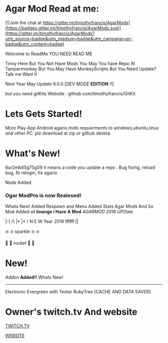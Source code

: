 # Agar Mod Read at me:

[![Join the chat at https://gitter.im/timothyfrancis/AgarMods](https://badges.gitter.im/timothyfrancis/AgarMods.svg)](https://gitter.im/timothyfrancis/AgarMods?utm_source=badge&utm_medium=badge&utm_campaign=pr-badge&utm_content=badge)

Welcome to ReadMe YOU NEED READ ME

Tinoy Here But You Not Have Mods You May You have Repo At Tampermonkey But You May Have MonkeyScripts But
You Need Update? Talk me Want It

Next Year May Update  9.0.0 [DEV _MODE_ **EDITION** _!!_]

but you need gitKits Website : github.com/timothyfrancis/GitKit

# Lets Gets Started!
More Play App Android agario.mobi
*requierments to windows,ubuntu,linux and other PC.*
plz download at zip or github destop

# What's New!

6ur2etk45g75g09 it means a code you update a repo . Bug fixing, reload bug, fb relogin, fix agario

Node Added
### Ogar ModPro is now Realesed!
Whats New!
Added Respawn and Menu
Added Stats
Agar Mods
And So Mod Added all
**Imange i Have A Mod**
_AGARMOD 2016 UPDate_

|-| /\ |* |*  \/  N E W  Year _2016_ **!!!!!!**
                    ||
                    
:sparkle: :sparkle: sparkle :sparkle: :sparkle:


:rocket: :rocket: rocket :rocket: :rocket:

# New!
_Addon_ **Added!!**
Whats New!
***
Electronic Evergreen with Tester
RubyTree [CACHE AND DATA SAVER]


# Owner's twitch.tv And website
[TWITCH.TV](http://www.twitch.tv/timothyfrancisplays)

[WEBSITE](http://tinoyplays.weebly.com)
